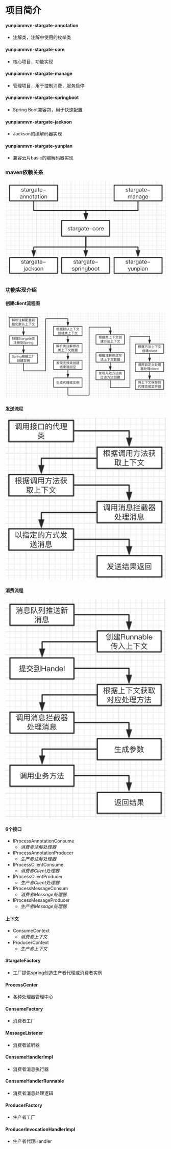 # 项目简介

#### yunpianmvn-stargate-annotation

+ 注解类，注解中使用的枚举类

#### yunpianmvn-stargate-core

+ 核心项目，功能实现

#### yunpianmvn-stargate-manage

+ 管理项目，用于控制消费，服务启停

#### yunpianmvn-stargate-springboot

+ Spring Boot兼容包，用于快速配置

#### yunpianmvn-stargate-jackson

+ Jackson的编解码器实现

#### yunpianmvn-stargate-yunpian

+ 兼容云片basic的编解码器实现

### maven依赖关系

![image-20190422111310944](./img/image-20190422111310944.png)

### 功能实现介绍

#### 创建client流程图

![image-20190428111123321](./img/image-20190428111123321.png)

#### 发送流程

![image-20190428112327444](./img/image-20190428112327444.png)

#### 消费流程

![image-20190428114115643](./img/image-20190428114115643.png)

#### 6个接口

- IProcessAnnotationConsume
  - *消费者注解处理器*
- IProcessAnnotationProducer
  - *生产者注解处理器*
- IProcessClientConsume
  - *消费者Client处理器*
- IProcessClientProducer
  - *生产者Client处理器*
- IProcessMessageConsum
  - *消费者Message处理器*
- IProcessMessageProducer	
  - *生产者Message处理器*

#### 上下文

- ConsumeContext
  - *消费者上下文*
- ProducerContext	
  - *生产者上下文*

#### StargateFactory

+ 工厂提供spring创造生产者代理或消费者实例

#### ProcessCenter

+ 各种处理器管理中心

#### ConsumeFactory

+ 消费者工厂

#### MessageListener

+ 消费者监听器

#### ConsumeHandlerImpl

+ 消费者消息执行器

#### ConsumeHandlerRunnable

- 消费者消息处理逻辑

#### ProducerFactory

+ 生产者工厂

#### ProducerInvocationHandlerImpl

+ 生产者代理Handler